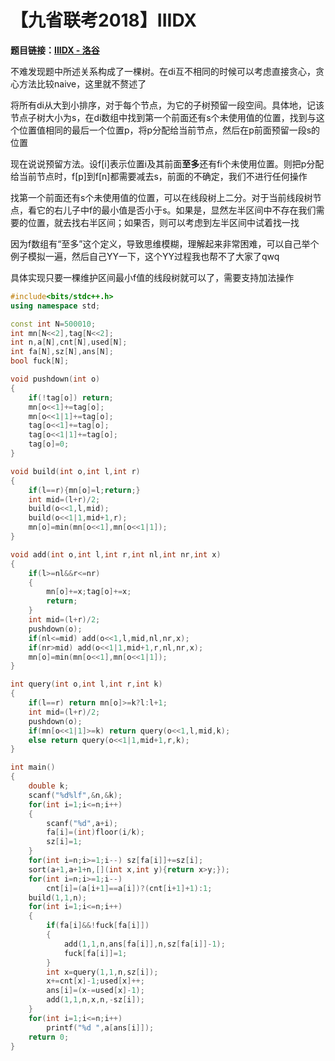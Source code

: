 # 【九省联考2018】IIIDX

**题目链接：[IIIDX - 洛谷](https://www.luogu.org/problemnew/show/P4364)**

不难发现题中所述关系构成了一棵树。在di互不相同的时候可以考虑直接贪心，贪心方法比较naive，这里就不赘述了

将所有di从大到小排序，对于每个节点，为它的子树预留一段空间。具体地，记该节点子树大小为s，在di数组中找到第一个前面还有s个未使用值的位置，找到与这个位置值相同的最后一个位置p，将p分配给当前节点，然后在p前面预留一段s的位置

现在说说预留方法。设f\[i\]表示位置i及其前面**至多**还有fi个未使用位置。则把p分配给当前节点时，f\[p\]到f\[n\]都需要减去s，前面的不确定，我们不进行任何操作

找第一个前面还有s个未使用值的位置，可以在线段树上二分。对于当前线段树节点，看它的右儿子中f的最小值是否小于s。如果是，显然左半区间中不存在我们需要的位置，就去找右半区间；如果否，则可以考虑到左半区间中试着找一找

因为f数组有“至多”这个定义，导致思维模糊，理解起来非常困难，可以自己举个例子模拟一遍，然后自己YY一下，这个YY过程我也帮不了大家了qwq

具体实现只要一棵维护区间最小f值的线段树就可以了，需要支持加法操作

```cpp
#include<bits/stdc++.h>
using namespace std;

const int N=500010;
int mn[N<<2],tag[N<<2];
int n,a[N],cnt[N],used[N];
int fa[N],sz[N],ans[N];
bool fuck[N];

void pushdown(int o)
{
    if(!tag[o]) return;
    mn[o<<1]+=tag[o];
    mn[o<<1|1]+=tag[o];
    tag[o<<1]+=tag[o];
    tag[o<<1|1]+=tag[o];
    tag[o]=0;
}

void build(int o,int l,int r)
{
    if(l==r){mn[o]=l;return;}
    int mid=(l+r)/2;
    build(o<<1,l,mid);
    build(o<<1|1,mid+1,r);
    mn[o]=min(mn[o<<1],mn[o<<1|1]);
}

void add(int o,int l,int r,int nl,int nr,int x)
{
    if(l>=nl&&r<=nr)
    {
        mn[o]+=x;tag[o]+=x;
        return;
    }
    int mid=(l+r)/2;
    pushdown(o);
    if(nl<=mid) add(o<<1,l,mid,nl,nr,x);
    if(nr>mid) add(o<<1|1,mid+1,r,nl,nr,x);
    mn[o]=min(mn[o<<1],mn[o<<1|1]);
}

int query(int o,int l,int r,int k)
{
    if(l==r) return mn[o]>=k?l:l+1;
    int mid=(l+r)/2;
    pushdown(o);
    if(mn[o<<1|1]>=k) return query(o<<1,l,mid,k);
    else return query(o<<1|1,mid+1,r,k);
}

int main()
{
    double k;
    scanf("%d%lf",&n,&k);
    for(int i=1;i<=n;i++)
    {
        scanf("%d",a+i);
        fa[i]=(int)floor(i/k);
        sz[i]=1;
    }
    for(int i=n;i>=1;i--) sz[fa[i]]+=sz[i];
    sort(a+1,a+1+n,[](int x,int y){return x>y;});
    for(int i=n;i>=1;i--)
        cnt[i]=(a[i+1]==a[i])?(cnt[i+1]+1):1;
    build(1,1,n);
    for(int i=1;i<=n;i++)
    {
        if(fa[i]&&!fuck[fa[i]])
        {
            add(1,1,n,ans[fa[i]],n,sz[fa[i]]-1);
            fuck[fa[i]]=1;
        }
        int x=query(1,1,n,sz[i]);
        x+=cnt[x]-1;used[x]++;
        ans[i]=(x-=used[x]-1);
        add(1,1,n,x,n,-sz[i]);
    }
    for(int i=1;i<=n;i++)
        printf("%d ",a[ans[i]]);
    return 0;
}
```